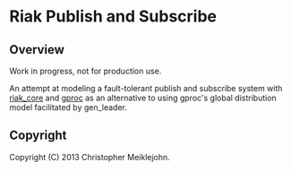 # Riak Publish and Subscribe

## Overview

Work in progress, not for production use.

An attempt at modeling a fault-tolerant publish and subscribe system
with [riak\_core](http://github.com/basho/riak_core) and
[gproc](https://github.com/esl/gproc) as an alternative to using gproc's
global distribution model facilitated by gen\_leader.

## Copyright

Copyright (C) 2013 Christopher Meiklejohn.

